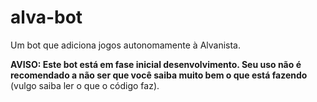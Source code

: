 # alva-bot
Um bot que adiciona jogos autonomamente à Alvanista. 

**AVISO: Este bot está em fase inicial desenvolvimento. Seu uso não é recomendado a não ser que você saiba muito bem o que está fazendo** (vulgo saiba ler o que o código faz).
